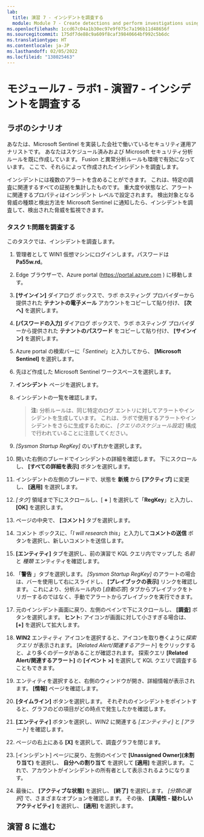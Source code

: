 ```yaml
---
lab:
  title: 演習 7 - インシデントを調査する
  module: Module 7 - Create detections and perform investigations using Microsoft Sentinel
ms.openlocfilehash: 1ccd67c04a1b30ec97e9f075c7a196b11d48656f
ms.sourcegitcommit: 175df7de88c9a609f8caf39840664bf992c5b6dc
ms.translationtype: HT
ms.contentlocale: ja-JP
ms.lasthandoff: 02/05/2022
ms.locfileid: "138025463"
---
```

# <a name="module-7---lab-1---exercise-7---investigate-incidents"></a>モジュール7 - ラボ1 - 演習7 - インシデントを調査する

## <a name="lab-scenario"></a>ラボのシナリオ

あなたは、Microsoft Sentinel を実装した会社で働いているセキュリティ運用アナリストです。 あなたはスケジュール済みおよび Microsoft セキュリティ分析ルールを既に作成しています。 Fusion と異常分析ルールも環境で有効になっています。 ここで、それらによって作成されたインシデントを調査します。

インシデントには複数のアラートを含めることができます。 これは、特定の調査に関連するすべての証拠を集計したものです。 重大度や状態など、アラートに関連するプロパティはインシデント レベルで設定されます。 検出対象となる脅威の種類と検出方法を Microsoft Sentinel に通知したら、インシデントを調査して、検出された脅威を監視できます。


### <a name="task-1-investigate-an-incident"></a>タスク 1:問題を調査する

このタスクでは、インシデントを調査します。

1. 管理者として WIN1 仮想マシンにログインします。パスワードは **Pa55w.rd**。  

1. Edge ブラウザーで、Azure portal (https://portal.azure.com ) に移動します。

1. **[サインイン]** ダイアログ ボックスで、ラボ ホスティング プロバイダーから提供された **テナントの電子メール** アカウントをコピーして貼り付け、 **[次へ]** を選択します。

1. **[パスワードの入力]** ダイアログ ボックスで、ラボ ホスティング プロバイダーから提供された **テナントのパスワード** をコピーして貼り付け、 **[サインイン]** を選択します。

1. Azure portal の検索バーに「*Sentinel*」と入力してから、 **[Microsoft Sentinel]** を選択します。

1. 先ほど作成した Microsoft Sentinel ワークスペースを選択します。

1. **インシデント** ページを選択します。

1. インシデントの一覧を確認します。

    >**注:**  分析ルールは、同じ特定のログ エントリに対してアラートやインシデントを生成しています。 これは、ラボで使用するアラートやインシデントをさらに生成するために、 *[クエリのスケジュール設定]* 構成で行われていることに注意してください。
  
1. *[Sysmon Startup RegKey]* のいずれかを選択します。

1. 開いた右側のブレードでインシデントの詳細を確認します。 下にスクロールし、 **[すべての詳細を表示]** ボタンを選択します。

1. インシデントの左側のブレードで、状態を **新規** から **[アクティブ]** に変更し、 **[適用]** を選択します。

1. *[タグ]* 領域まで下にスクロールし、[ **+** ] を選択して「**RegKey**」と入力し、 **[OK]** を選択します。

1. ページの中央で、 **[コメント]** タブを選択します。

1. コメント ボックスに、「*I will research this*」と入力して**コメントの送信** ボタンを選択し、新しいコメントを送信します。

1. **[エンティティ]** タブを選択し、前の演習で KQL クエリ内でマップした *名前* と *種類* エンティティを確認します。

1. 「**警告** 」タブを選択します。 *[Sysmon Startup RegKey]* のアラートの場合は、バーを使用して右にスライドし、 **[プレイブックの表示]** リンクを確認します。 これにより、分析ルール内の [*自動応答*] タブからプレイブックをトリガーするのではなく、手動でアラートからプレイブックを実行できます。

1. 元のインシデント画面に戻り、左側のペインで下にスクロールし、 **[調査]** ボタンを選択します。 **ヒント:** アイコンが画面に対して小さすぎる場合は、 **[+]** を選択して拡大します。

1. **WIN2** エンティティ アイコンを選択すると、アイコンを取り巻くように*探索クエリ* が表示されます。 [*Related Alert/関連するアラート*] をクリックすると、より多くのデータがあることが確認されます。 探索クエリ **[Related Alert/関連するアラート]** の **[イベント >]** を選択して KQL クエリで調査することもできます。

1.  エンティティを選択すると、右側のウィンドウが開き、詳細情報が表示されます。 **[情報]** ページを確認します。

1. **[タイムライン]** ボタンを選択します。 それぞれのインシデントをポイントすると、グラフのどの項目がどの時点で発生したかを確認します。

1. **[エンティティ]** ボタンを選択し、*WIN2* に関連する *[エンティティ]* と *[アラート]* を確認します。

1. ページの右上にある **[X]** を選択して、調査グラフを閉じます。

1. [インシデント] ページに戻り、左側のペインで **[Unassigned Owner]\(未割り当て\)** を選択し、 **自分への割り当て** を選択して **[適用]** を選択します。 これで、アカウントがインシデントの所有者として表示されるようになります。

1. 最後に、 **[アクティブな状態]** を選択し、 **[終了]** を選択します。 *[分類の選択]* で、さまざまなオプションを確認します。 その後、 **[真陽性 - 疑わしいアクティビティ]** を選択し、 **[適用]** を選択します。

## <a name="proceed-to-exercise-8"></a>演習 8 に進む

